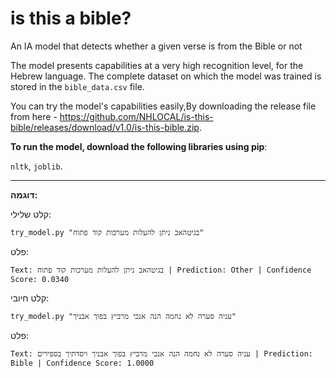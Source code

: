 # is this a bible?
 An IA model that detects whether a given verse is from the Bible or not

The model presents capabilities at a very high recognition level, for the Hebrew language.
The complete dataset on which the model was trained is stored in the `bible_data.csv` file.

You can try the model's capabilities easily,By downloading the release file from here - https://github.com/NHLOCAL/is-this-bible/releases/download/v1.0/is-this-bible.zip.

**To run the model, download the following libraries using pip**:

`nltk`, `joblib`.

-----

**דוגמה:**

קלט שלילי:
```shell
try_model.py "בגיטהאב ניתן להעלות מערכות קוד פתוח"
```
פלט:


```shell
Text: בגיטהאב ניתן להעלות מערכות קוד פתוח | Prediction: Other | Confidence Score: 0.0340
```
קלט חיובי:

```shell
try_model.py "עניה סערה לא נחמה הנה אנכי מרביץ בפוך אבניך"
```
פלט:

```shell
Text: עניה סערה לא נחמה הנה אנכי מרביץ בפוך אבניך ויסדתיך בספירים | Prediction: Bible | Confidence Score: 1.0000
```

